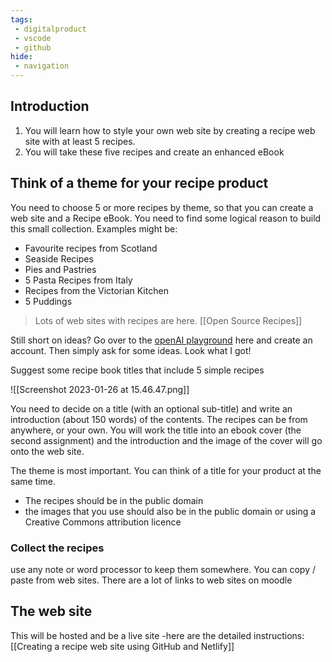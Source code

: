 ```yaml
---
tags:
 - digitalproduct
 - vscode
 - github
hide:
 - navigation
---
```


## Introduction

1. You will learn how to style your own web site by creating a recipe web site with at least 5 recipes.
2. You will take these five recipes and create an enhanced eBook

## Think of a theme for your recipe product

You need to choose 5 or more recipes by theme, so that you can create a web site and a Recipe eBook. You need to find some logical reason to build this small collection. Examples might be:

- Favourite recipes from Scotland
- Seaside Recipes
- Pies and Pastries
- 5 Pasta Recipes from Italy
- Recipes from the Victorian Kitchen
- 5 Puddings

> Lots of web sites with recipes are here. [[Open Source Recipes]]

Still short on ideas? Go over to the [openAI playground](https://beta.openai.com/playground) here and create an account. Then simply ask for some ideas. Look what I got!

Suggest some recipe book titles that include 5 simple recipes

![[Screenshot 2023-01-26 at 15.46.47.png]]

You need to decide on a title (with an optional sub-title) and write an introduction (about 150 words) of the contents. The recipes can be from anywhere, or your own. You will work the title into an ebook cover (the second assignment) and the introduction and the image of the cover will go onto the web site. 

The theme is most important. You can think of a title for your product at the same time.

- The recipes should be in the public domain
- the images that you use should also be in the public domain or using a Creative Commons attribution licence

### Collect the recipes 
use any note or word processor to keep them somewhere. You can copy / paste from web sites.
There are a lot of links to web sites on moodle

## The web site
This will be hosted and be a live site -here are the detailed instructions:  [[Creating a recipe web site using GitHub and Netlify]]